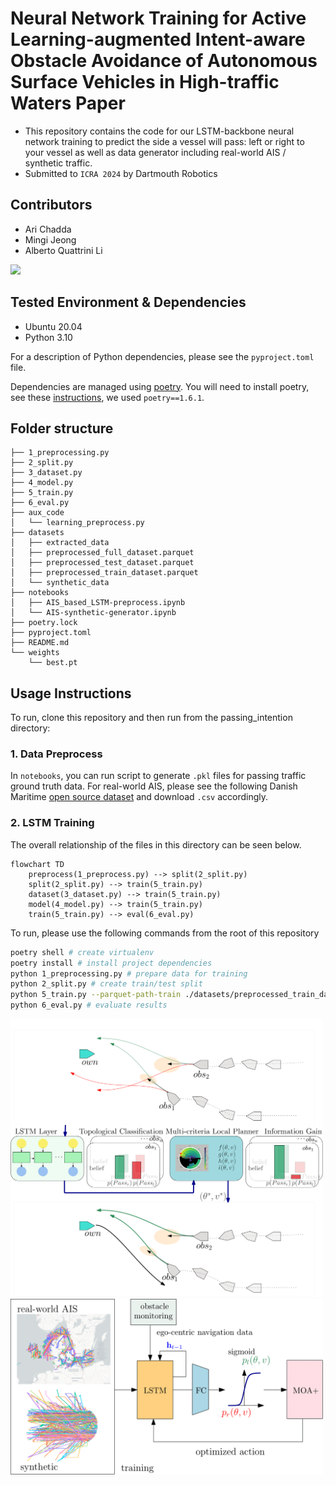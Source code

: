 # Neural Network Training for Active Learning-augmented Intent-aware Obstacle Avoidance of Autonomous Surface Vehicles in High-traffic Waters Paper

* This repository contains the code for our LSTM-backbone neural network training to predict the side a vessel will pass: left or right to your vessel as well as data generator including real-world AIS / synthetic traffic.
* Submitted to `ICRA 2024` by Dartmouth Robotics

## Contributors
* Ari Chadda
* Mingi Jeong
* Alberto Quattrini Li

<img src="./imgs/demo.gif" width="800">


## Tested Environment & Dependencies
* Ubuntu 20.04
* Python 3.10

For a description of Python dependencies, please see the `pyproject.toml` file.

Dependencies are managed using [poetry](https://python-poetry.org/). You will need to install poetry, see these [instructions](https://python-poetry.org/docs/), we used `poetry==1.6.1`.



## Folder structure
```
├── 1_preprocessing.py
├── 2_split.py
├── 3_dataset.py
├── 4_model.py
├── 5_train.py
├── 6_eval.py
├── aux_code
│   └── learning_preprocess.py
├── datasets
│   ├── extracted_data
│   ├── preprocessed_full_dataset.parquet
│   ├── preprocessed_test_dataset.parquet
│   ├── preprocessed_train_dataset.parquet
│   └── synthetic_data
├── notebooks
│   ├── AIS_based_LSTM-preprocess.ipynb
│   └── AIS-synthetic-generator.ipynb
├── poetry.lock
├── pyproject.toml
├── README.md
└── weights
    └── best.pt

```

## Usage Instructions
To run, clone this repository and then run from the passing_intention directory:

### 1. Data Preprocess
In `notebooks`, you can run script to generate `.pkl` files for passing traffic ground truth data.
For real-world AIS, please see the following Danish Maritime [open source dataset](https://dma.dk/safety-at-sea/navigational-information/ais-data) and download `.csv` accordingly. 


### 2. LSTM Training 
The overall relationship of the files in this directory can be seen below.

```mermaid
flowchart TD
    preprocess(1_preprocess.py) --> split(2_split.py)
    split(2_split.py) --> train(5_train.py)
    dataset(3_dataset.py) --> train(5_train.py)
    model(4_model.py) --> train(5_train.py)
    train(5_train.py) --> eval(6_eval.py)
```

To run, please use the following commands from the root of this repository

```bash
poetry shell # create virtualenv
poetry install # install project dependencies
python 1_preprocessing.py # prepare data for training
python 2_split.py # create train/test split
python 5_train.py --parquet-path-train ./datasets/preprocessed_train_dataset.parquet --parquet-path-test ./datasets/preprocessed_test_dataset.parquet --learning-rate 1e-2 --num-workers 10 --is-training True --epochs 10000 --batch-size 20 # stopped at approx. 1000 epochs
python 6_eval.py # evaluate results
```

<img src="./imgs/overall.png" width="500">
<img src="./imgs/architecture.png" width="500">
